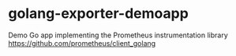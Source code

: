 # golang-exporter-demoapp
Demo Go app implementing the Prometheus instrumentation library https://github.com/prometheus/client_golang

